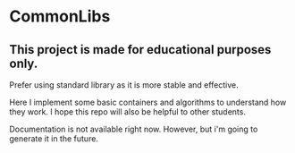 # CommonLibs

## This project is made for educational purposes only.
Prefer using standard library as it is more stable and effective.

Here I implement some basic containers and algorithms to understand how they work. I hope this repo will also be helpful to other students.

Documentation is not available right now. However, but i'm going to generate it in the future.